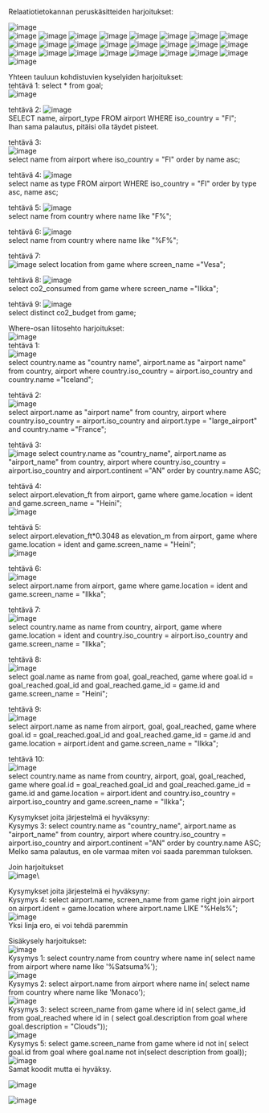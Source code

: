 Relaatiotietokannan peruskäsitteiden harjoitukset:

![image](https://github.com/user-attachments/assets/f47fda4d-5346-4ae0-98df-46a556412db6)  
![image](https://github.com/user-attachments/assets/7dee9049-7a3d-4394-8cb9-3e0b95e6b234)
![image](https://github.com/user-attachments/assets/473a3f4d-0731-42c1-98cc-a01afe3659fc)
![image](https://github.com/user-attachments/assets/205c0d41-7166-4653-99fa-ecd583b4d8f6)
![image](https://github.com/user-attachments/assets/69958bdb-f560-4dc6-a999-676652029534)
![image](https://github.com/user-attachments/assets/386d40c9-f31b-46be-9e18-d9fe058fa5b7)
![image](https://github.com/user-attachments/assets/cb41ed04-469e-458f-aa60-d1eae828098e)
![image](https://github.com/user-attachments/assets/817492a5-2c76-4d89-b07c-4ccaa90dd258)
![image](https://github.com/user-attachments/assets/9815694f-370c-452c-9e05-a7e82a344818)
![image](https://github.com/user-attachments/assets/47bbd369-02d0-450a-ad6d-df1cc945cac2)
![image](https://github.com/user-attachments/assets/5d62a2ef-041a-494b-a3e3-9ad8f18b8cb8)
![image](https://github.com/user-attachments/assets/3fc47793-911e-4e05-937d-0107209c61a5)
![image](https://github.com/user-attachments/assets/19be4666-f319-434f-82eb-bc952620bc8b)
![image](https://github.com/user-attachments/assets/bba6484a-2f0d-419f-9c97-9bb55fc2e72a)
![image](https://github.com/user-attachments/assets/40601c0d-c6dc-46b9-bbb7-0b10140c8bc1)
![image](https://github.com/user-attachments/assets/34d36500-650d-49e7-a8ca-17a8e581aad0)
![image](https://github.com/user-attachments/assets/1c6878cb-38e3-406d-adff-2f02aee979ed)
![image](https://github.com/user-attachments/assets/7a08241d-5c2e-4885-a0ec-200f39b3c159)
![image](https://github.com/user-attachments/assets/c679a585-130f-43aa-9817-f630a1fe8d0e)
![image](https://github.com/user-attachments/assets/98c3660b-0774-4922-aa21-916f2e1173cc)
![image](https://github.com/user-attachments/assets/57b0b81e-f824-42f7-a163-0de858f039b1)
![image](https://github.com/user-attachments/assets/d9721225-f130-40c2-8f6d-824f80f45c7a)
![image](https://github.com/user-attachments/assets/2d5acce8-7a0b-48f3-a891-0dcdc38f2763)
![image](https://github.com/user-attachments/assets/2a5d7869-8324-479e-8b0c-0b74417aaae6)
![image](https://github.com/user-attachments/assets/033846bc-1d77-4218-9eb6-e4e33adbed69)
![image](https://github.com/user-attachments/assets/b18ef81b-11a6-4805-b6a9-3399355e1d93)


Yhteen tauluun kohdistuvien kyselyiden harjoitukset:  
tehtävä 1: select * from goal;  
![image](https://github.com/user-attachments/assets/dd3b7999-710b-4db2-ad84-1f6972d64368)  

tehtävä 2: 
![image](https://github.com/user-attachments/assets/055749a2-cdb6-4d6a-a5c9-cc284ee28cbe)  
SELECT name, airport_type FROM airport WHERE iso_country = "FI";  
Ihan sama palautus, pitäisi olla täydet pisteet.  

tehtävä 3:  
![image](https://github.com/user-attachments/assets/14bbbbfc-5b4a-4271-bcba-83dece3c47a1)  
select name from airport where iso_country = "FI" order by name asc;

tehtävä 4:
![image](https://github.com/user-attachments/assets/9ea7ff0e-ec49-412d-a948-0a7c6df10edc)  
select name as type FROM airport WHERE iso_country = "FI" order by type asc, name asc;

tehtävä 5: 
![image](https://github.com/user-attachments/assets/fca847f2-cfe7-4421-918a-ebed65bce65a)  
select name from country where name like "F%";  

tehtävä 6: 
![image](https://github.com/user-attachments/assets/152f5160-b709-4899-8189-0b7c6731a2dc)  
select name from country where name like "%F%";  

tehtävä 7:  
![image](https://github.com/user-attachments/assets/61163800-4bda-48a2-ad52-47768efb222b)
select location from game where screen_name ="Vesa";


tehtävä 8:
![image](https://github.com/user-attachments/assets/c3443f27-b971-4324-bf8d-dc9935ad6351)  
select co2_consumed from game where screen_name ="Ilkka";  


tehtävä 9:
![image](https://github.com/user-attachments/assets/ae118faf-2653-4361-9f79-1d2f304102e1)  
select distinct co2_budget from game;


Where-osan liitosehto harjoitukset:  
![image](https://github.com/user-attachments/assets/d10247d8-2f31-435f-b126-e7a68b26d64c)  
tehtävä 1:  
![image](https://github.com/user-attachments/assets/1d94b3b2-c1f5-43a5-abb5-3378ce7cd795)  
select country.name as "country name", airport.name as "airport name" from country, airport where country.iso_country = airport.iso_country and country.name ="Iceland";  

tehtävä 2:  
![image](https://github.com/user-attachments/assets/41f00011-256e-446e-a638-dbe624d6469c)  
select airport.name as "airport name" from country, airport where country.iso_country = airport.iso_country and airport.type = "large_airport" and country.name ="France";

tehtävä 3:  
![image](https://github.com/user-attachments/assets/c6ed592e-0033-4c14-b905-178492da93cd)
select country.name as "country_name", airport.name as "airport_name" from country, airport where country.iso_country = airport.iso_country and airport.continent ="AN" order by country.name ASC;

tehtävä 4:  
select airport.elevation_ft from airport, game where game.location = ident and game.screen_name = "Heini";  
![image](https://github.com/user-attachments/assets/d92950be-fd77-46f9-8c2a-05de787b0b50)  

tehtävä 5:  
select airport.elevation_ft*0.3048 as elevation_m from airport, game where game.location = ident and game.screen_name = "Heini";  
![image](https://github.com/user-attachments/assets/873d4e23-8827-4a61-b068-462ed611588c)  

tehtävä 6:  
![image](https://github.com/user-attachments/assets/79edf998-773c-4d7f-8a93-5142fe6f31aa)  
select airport.name from airport, game where game.location = ident and game.screen_name = "Ilkka";  

tehtävä 7:  
![image](https://github.com/user-attachments/assets/c2768a36-32e8-41ef-b8f5-16273389e067)  
select country.name as name from country, airport, game where game.location = ident and country.iso_country = airport.iso_country and game.screen_name = "Ilkka";

tehtävä 8:  
![image](https://github.com/user-attachments/assets/67baf034-cc07-4a7f-93d3-d782405d6e61)  
select goal.name as name from goal, goal_reached, game where goal.id = goal_reached.goal_id and goal_reached.game_id = game.id and game.screen_name = "Heini";  

tehtävä 9:  
![image](https://github.com/user-attachments/assets/bb3b2f5b-240c-4263-b9a8-b8428692e90e)  
select airport.name as name from airport, goal, goal_reached, game where goal.id = goal_reached.goal_id and goal_reached.game_id = game.id and game.location = airport.ident and game.screen_name = "Ilkka";  

tehtävä 10:  
![image](https://github.com/user-attachments/assets/1a578a8f-9dec-4b3a-91c4-16fc5fa63a44)  
select country.name as name from country, airport, goal, goal_reached, game where goal.id = goal_reached.goal_id and goal_reached.game_id = game.id and game.location = airport.ident and country.iso_country = airport.iso_country and game.screen_name = "Ilkka";  



Kysymykset joita järjestelmä ei hyväksyny:  \
Kysymys 3: select country.name as "country_name", airport.name as "airport_name" from country, airport where country.iso_country = airport.iso_country and airport.continent ="AN" order by country.name ASC;  
Melko sama palautus, en ole varmaa miten voi saada paremman tuloksen.  

Join harjoitukset  
![image](https://github.com/user-attachments/assets/69554717-3300-4b04-8ff9-9b84239ccbaf)\

Kysymykset joita järjestelmä ei hyväksyny:  
Kysymys 4: select airport.name, screen_name from game right join airport on airport.ident = game.location where airport.name LIKE "%Hels%";  
![image](https://github.com/user-attachments/assets/2166583e-e1c9-4bd7-af91-57d865842e1c)  
Yksi linja ero, ei voi tehdä paremmin  

Sisäkysely harjoitukset:  
![image](https://github.com/user-attachments/assets/b23df9ea-5ab0-42ef-a40c-29abea74e427)   
Kysymys 1: select country.name from country where name in( select name from airport where name like '%Satsuma%');   
![image](https://github.com/user-attachments/assets/5852a106-fb56-41e6-b8fb-a0bbb66004c0)    
Kysymys 2: select airport.name from airport where name in( select name from country where name like 'Monaco');   
![image](https://github.com/user-attachments/assets/24c600d7-0627-4b08-83ee-9c0dfc4e4d5b)   
Kysymys 3: select screen_name from game where id in( select game_id from goal_reached where id in ( select goal.description from goal where goal.description = "Clouds"));   
![image](https://github.com/user-attachments/assets/7f3fb7be-ddae-471c-8ff1-3be5f4fc3a78)   
Kysymys 5: select game.screen_name from game where id not in( select goal.id from goal where goal.name not in(select description from goal));    
![image](https://github.com/user-attachments/assets/76886558-bf53-4d68-93bb-ced44342106a)   
Samat koodit mutta ei hyväksy.    


![image](https://github.com/user-attachments/assets/b933980d-afc8-4dc2-b176-e25294731420)  

![image](https://github.com/user-attachments/assets/2725f803-268f-4a93-a27b-02e7358ff957)



